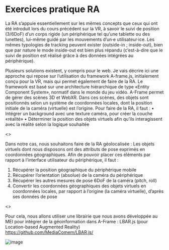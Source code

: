# Exercices pratique RA

La RA s’appuie essentiellement sur les mêmes concepts que ceux qui ont été introduit lors du cours précédent sur la VR, à savoir le suivi de position (3/6DoF) d’un corps rigide (un périphérique tel qu’une tablette ou des lunettes), lui-même guidé par les mouvements d’un·e utilisateur·ice. Les mêmes typologies de tracking peuvent exister (outside-in ; inside-out), bien que par nature le mode inside-out est bien plus répandu (c’est-à-dire que le suivi de position est réalisé grâce à des données intégrées au périphérique). 

Plusieurs solutions existent, y compris pour le web. Je vais décrire ici une approche qui repose sur l’utilisation du framework A-frame.js, initialement conçu pour la VR, mais qui permet également de faire de la RA. Le framework est basé sur une architecture hiérarchique de type «Entity Component System», normatif dans le monde du jeu vidéo. A-Frame permet de gérer des scènes 3D et WebXR. Dans ces scènes, des objets sont positionnés selon un système de coordonnées locales, dont la position initiale de la caméra (virtuelle) est l’origine. Pour faire de la RA, il faut : 
•	Intégrer un background avec une texture caméra, pour créer la couche «réalité»
•	Déterminer la position des objets virtuels afin qu’ils interagissent avec la réalité selon la logique souhaitée

<>

Dans notre cas, nous souhaitons faire de la RA géolocalisée : Les objets virtuels dont nous disposons ont des attributs de pose exprimés en coordonnées géographiques. Afin de pouvoir placer ces éléments par rapport à l’interface utilisateur du périphérique, il faut :
1.	Récupérer la position géographique du périphérique mobile 
2.	Récupérer l’orientation (absolue) de la caméra du périphérique
3.	Récupérer les autres mesures de pose 6DoF de la caméra (pitch, roll)
4.	Convertir les coordonnées géographiques des objets virtuels en coordonnées locales, par rapport à l’origine (la caméra virtuelle), d’après ses données de pose 

<>

Pour cela, nous allons utiliser une librairie que nous avons développée au MEI pour intégrer de la géoinformation dans A-Frame : LBAR.js (pour Location-based Augmented Reality) <https://github.com/MediaComem/LBAR.js/>

![image](https://github.com/MediaComem/SIC1/assets/16796103/dd8389f5-ead1-4b55-afc6-3b7ad17976b1)
